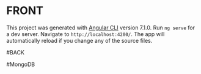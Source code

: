 # FRONT

This project was generated with [Angular CLI](https://github.com/angular/angular-cli) version 7.1.0.
Run `ng serve` for a dev server. Navigate to `http://localhost:4200/`. The app will automatically reload if you change any of the source files.

#BACK


#MongoDB
